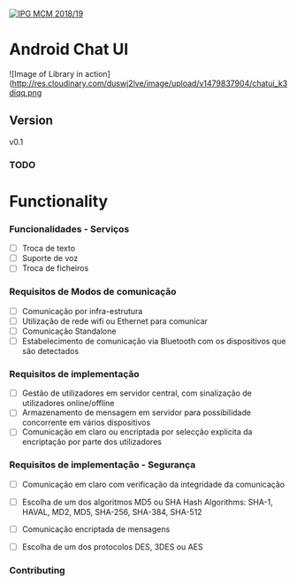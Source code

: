 <a href="http://mcm.ipg.pt"><img src="http://www.ipg.pt/website/imgs/logotipo_ipg.jpg" title="IPG(MCM)" alt="IPG MCM 2018/19"></a>

# Android Chat UI


![Image of Library in action](http://res.cloudinary.com/duswj2lve/image/upload/v1479837904/chatui_k3diqq.png

## Version
v0.1

### TODO


# Functionality

### Funcionalidades - Serviços
- [ ] Troca de texto
- [ ] Suporte de voz
- [ ] Troca de ficheiros

### Requisitos de Modos de comunicação
- [ ] Comunicação por infra-estrutura
- [ ] Utilização de rede wifi ou Ethernet para comunicar
- [ ] Comunicação Standalone
- [ ] Estabelecimento de comunicação via Bluetooth com os dispositivos que são detectados

### Requisitos de implementação
- [ ] Gestão de utilizadores em servidor central, com sinalização de utilizadores online/offline
- [ ] Armazenamento de mensagem em servidor para possibilidade concorrente em vários dispositivos
- [ ] Comunicação em claro ou encriptada por selecção explicita da encriptação por parte dos utilizadores

### Requisitos de implementação - Segurança
- [ ] Comunicação em claro com verificação da integridade da comunicação
- [ ] Escolha de um dos algoritmos MD5 ou SHA Hash Algorithms: SHA-1, HAVAL, MD2, MD5, SHA-256, SHA-384, SHA-512
- [ ] Comunicação encriptada de mensagens
- [ ] Escolha de um dos protocolos DES, 3DES ou AES



### Contributing

